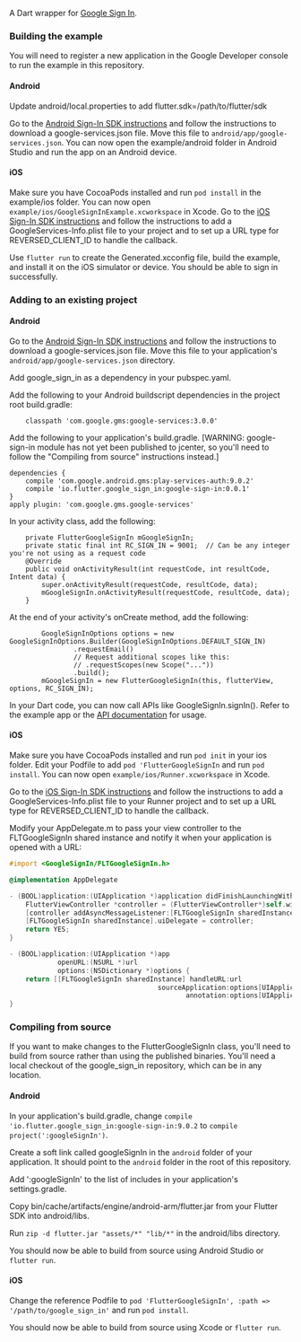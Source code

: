 A Dart wrapper for [Google Sign In](https://developers.google.com/identity/).

### Building the example

You will need to register a new application in the Google Developer console to run the example in this repository.

#### Android

Update android/local.properties to add flutter.sdk=/path/to/flutter/sdk

Go to the [Android Sign-In SDK instructions](https://developers.google.com/identity/sign-in/android/start)
and follow the instructions to download a google-services.json file. Move this file
to ```android/app/google-services.json```. You can now open the example/android folder in Android Studio and run the app on an Android device.

#### iOS

Make sure you have CocoaPods installed and run ```pod install``` in the example/ios folder. You can now open ```example/ios/GoogleSignInExample.xcworkspace``` in Xcode. Go to the [iOS Sign-In SDK instructions](https://developers.google.com/identity/sign-in/ios/start) and follow the instructions to add a GoogleServices-Info.plist file to your project and to set up a URL type for REVERSED_CLIENT_ID to handle the callback.

Use ```flutter run``` to create the Generated.xcconfig file, build the example, and install it on the iOS simulator or device. You should be able to sign in successfully.

### Adding to an existing project

#### Android

Go to the [Android Sign-In SDK instructions](https://developers.google.com/identity/sign-in/android/start)
and follow the instructions to download a google-services.json file. Move this file
to your application's ```android/app/google-services.json``` directory.

Add google_sign_in as a dependency in your pubspec.yaml.

Add the following to your Android buildscript dependencies in the project root build.gradle:

```
    classpath 'com.google.gms:google-services:3.0.0'
```

Add the following to your application's build.gradle. [WARNING: google-sign-in module has not yet been published to jcenter, so you'll need to follow the "Compiling from source" instructions instead.]

```
dependencies {
    compile 'com.google.android.gms:play-services-auth:9.0.2'
    compile 'io.flutter.google_sign_in:google-sign-in:0.0.1'
}
apply plugin: 'com.google.gms.google-services'
```

In your activity class, add the following:

```
    private FlutterGoogleSignIn mGoogleSignIn;
    private static final int RC_SIGN_IN = 9001;  // Can be any integer you're not using as a request code
    @Override
    public void onActivityResult(int requestCode, int resultCode, Intent data) {
        super.onActivityResult(requestCode, resultCode, data);
        mGoogleSignIn.onActivityResult(requestCode, resultCode, data);
    }
```

At the end of your activity's onCreate method, add the following:

```
        GoogleSignInOptions options = new GoogleSignInOptions.Builder(GoogleSignInOptions.DEFAULT_SIGN_IN)
                .requestEmail()
                // Request additional scopes like this:
                // .requestScopes(new Scope("..."))
                .build();
        mGoogleSignIn = new FlutterGoogleSignIn(this, flutterView, options, RC_SIGN_IN);
```

In your Dart code, you can now call APIs like GoogleSignIn.signIn(). Refer to the example app or the [API documentation](http://flutter.github.io/google_sign_in/) for usage.

#### iOS

Make sure you have CocoaPods installed and run ```pod init``` in your ios folder.
Edit your Podfile to add ```pod 'FlutterGoogleSignIn``` and run ```pod install```.
You can now open ```example/ios/Runner.xcworkspace``` in Xcode.

Go to the [iOS Sign-In SDK instructions](https://developers.google.com/identity/sign-in/ios/start) and follow the instructions to add a GoogleServices-Info.plist file to your Runner project and to set up a URL type for REVERSED_CLIENT_ID to handle the callback.

Modify your AppDelegate.m to pass your view controller to the FLTGoogleSignIn shared instance and notify it when your application is opened with a URL:

```objective-c
#import <GoogleSignIn/FLTGoogleSignIn.h>

@implementation AppDelegate

- (BOOL)application:(UIApplication *)application didFinishLaunchingWithOptions:(NSDictionary *)launchOptions {
    FlutterViewController *controller = (FlutterViewController*)self.window.rootViewController;
    [controller addAsyncMessageListener:[FLTGoogleSignIn sharedInstance]];
    [FLTGoogleSignIn sharedInstance].uiDelegate = controller;
    return YES;
}

- (BOOL)application:(UIApplication *)app
            openURL:(NSURL *)url
            options:(NSDictionary *)options {
    return [[FLTGoogleSignIn sharedInstance] handleURL:url
                                     sourceApplication:options[UIApplicationOpenURLOptionsSourceApplicationKey]
                                            annotation:options[UIApplicationOpenURLOptionsAnnotationKey]];
}
```

### Compiling from source

If you want to make changes to the FlutterGoogleSignIn class, you'll need to build from source rather than using the published binaries.
You'll need a local checkout of the google_sign_in repository, which can be in any location.

#### Android

In your application's build.gradle, change ```compile 'io.flutter.google_sign_in:google-sign-in:9.0.2``` to ```compile project(':googleSignIn')```.

Create a soft link called googleSignIn in the ```android``` folder of your application. It should point to the ```android``` folder in the root of this repository.

Add ':googleSignIn' to the list of includes in your application's settings.gradle.

Copy bin/cache/artifacts/engine/android-arm/flutter.jar from your Flutter SDK into android/libs.

Run ```zip -d flutter.jar "assets/*" "lib/*"``` in the android/libs directory.

You should now be able to build from source using Android Studio or ```flutter run```.

#### iOS

Change the reference Podfile to ```pod 'FlutterGoogleSignIn', :path => '/path/to/google_sign_in'``` and run ```pod install```.

You should now be able to build from source using Xcode or ```flutter run```.
